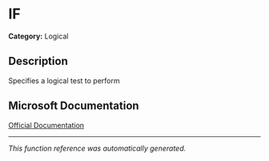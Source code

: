 # IF

**Category:** Logical

## Description
Specifies a logical test to perform

## Microsoft Documentation
[Official Documentation](https://support.microsoft.com//en-us/office/if-function-69aed7c9-4e8a-4755-a9bc-aa8bbff73be2)

---
*This function reference was automatically generated.*
